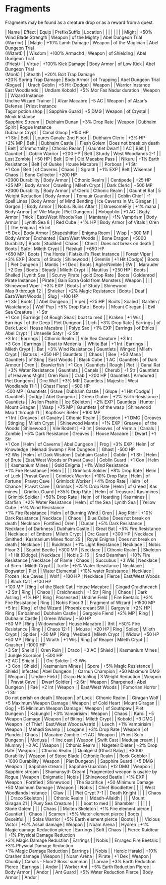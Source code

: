 # Fragments

Fragments may be found as a creature drop or as a reward from a quest.

| Name | Effect | Equip | Prefix/Suffix | Location |
|  |  |  |  |  |
| Might | +50% Wind Blade Strength | Weapon | of the Mighty | Abel Dungeon Trial <br> (Warrior) |
| Magic | +10% Lamh Damage | Weapon | of the Magician | Abel Dungeon Trial <br> (Wizard) |
| Wisdom | +100% Armachd | Weapon | of Shielding | Abel Dungeon Trial <br> (Priest) |
| Virtue | +100% Kick Damage | Body Armor | of Low Kick | Abel Dungeon Trial <br> (Monk) |
| Stealth | +20% Bolt Trap Damage <br> +20% Spring Trap Damage | Body Armor | of Trapping | Abel Dungeon Trial <br> (Rogue) |
| Urach Goblin | +5 Hit (Dodge) | Weapon |  | Warrior Instance <br> East Woodlands |
| Undiam Kobold | +5% Mor Fas Nadur duration | Weapon |  | Wizard Instance <br> Undine Wizard Trainer |
| Alzar Macabre | -5 AC | Weapon | of Alzar's Defense | Priest Instance <br> Tagor potion shop |
| Sapphire Guard | +5 DMG | Weapon | of Crystal |  Monk Instance <br> Sapphire Stream |
| Dubhaim Dunan | +3% Drop Rate | Weapon | Dubhaim Spirit | Rogue Instance <br> Dubhaim Crypt |
| Canal Gloop | +150 HP <br> +1 Str | Belt |  | Loures Canals: 2nd Floor |
| Dubhaim Cleric | +2% HP <br> +2% MP | Belt |  | Dubhaim Castle |
| Flesh Golem | Does not break on death | Belt | of Immortality | Cthonic Realm |
| Gauntlet Dwarf | 1 AC | Belt |  | Gauntlet |
| Goblin Warrior | +200 HP | Belt | Sturdy | West Woodlands 2-1 |
| Lost Zombie | +50 HP | Belt | Dim | Old Macabre Pass |
| Nikuru | +1% Earth Resistance | Belt | of Quake | House Macabre |
| Porboss | +1 Str <br> +1 Con | Belt | of Caverns | Chaos |
| Sgraith | +1% EXP | Belt | Wiseman | Chaos |
| Bone Collector | +200 HP <br> +2000 Durability | Body Armor |  | Cthonic Realm |
| Centipede | +25 HP <br> +25 MP | Body Armor | Crawling | Mileth Crypt |
| Dark Cleric | +500 MP <br> +2000 Durability | Body Armor | of Cleric | Cthonic Realm |
| Gauntlet Rat | 5 Weight Reduction | Body Armor |   | Temauir Gauntlet |
| Goblin Chief | -1 Spell Lines | Body Armor | of Mind Bending | Ice Caverns in Mt. Giragan |
| Gorgon |  | Body Armor |  | Nobis: Ruins Altar 1 |
| GruesomeFly | +1% mana | Body Armor | of Vile Magic | Piet Dungeon |
| Hobgoblin | +1 AC | Body Armor | Thick | East/West Woods/Kas |
| Mantaray | +1% Vamprism | Body Armor |  | Lynith Sea 8 |
| Red Cube | +1% HP | Body Armor | of Vitals | Oren |
| The Enigma | +5 Int <br> +5 Dex | Body Armor | Shapeshifter | Enigma Room |
| Wisp | +300 MP | Body Armor | Enchanted | East/West Woods |
| Bone Dragon | +5000 Durability | Boots | Studded | Chaos |
| Chest | Does not break on death | Boots | Safe | Mileth Crypt |
| Flatskull | +650 HP <br> +650 MP | Boots | The Horde | Flatskull's Fleet Instance |
| Forest Viper | +3% EXP | Boots | of Study | Shinewood |
| Gremlin | +1 Hit (Dodge) | Boots |  | Piet Dungeon |
| Mantis | +1 Dex | Boots | Agile/Nimble | EW |
| Marauder | +2 Dex | Boots | Steady | Mileth Crypt |
| Nautilus | +250 HP | Boots | Shelled | Lynith Sea |
| Scurvy Pirate | gold Drop Rate | Boots | Goldenrod | Pirate Instance |
| Pirate | Gain Extra Gold from Monsters | Weapon |  |  |
| Shinewood Viper | +3% EXP | Boots | of Study | Shinewood <br> Map 9 through 12 |
| Shrieker | +2% Magic Resistance | Boots | Deaf | East/West Woods |
| Slug | +100 HP <br> +1 Str | Boots |  | Abel Dungeon |
| Viper | +25 HP | Boots | Scaled | Garden / Wastelands |
| Wolf Pup | +5% Drop Rate | Boots |  | Mount Giragan |
| Evil Sea Creature | +1 Str <br> +1 Con | Earrings | of Rough Seas | boat to med |
| Kraken | +1 Wis | Earrings | of the Deep | Piet Dungeon |
| Lich | +3% Drop Rate | Earrings | of Dark Luck | House Macabre |
| Polyp Sac | +1% EXP | Earrings | of Ethics | Abel Crypt |
| Unseelie Satyr | -2 Str <br> +3 Int | Earrings |  | Cthonic Realm |
| Vile Sea Creature | +3 Int <br> +3 Con | Earrings |  | Boat to Medenia |
| White Bat | +1 Int | Earrings |  | Mileth Crypt |
| Bat | +3% Wind Resistance | Gauntlets | Winged | Mileth Crypt |
| Batuss | +350 HP | Gauntlets |  | Chaos |
| Bee | +50 Mana | Gauntlets | of Sting | East Woods |
| Black Cube | 1 AC | Gauntlets | of Dark Armour | Oren |
| Brawlerfish | +1 Con | Gauntlets | Rough | Piet |
| Canal Rat | +3% Water Resistance | Gauntlets |  | Canals |
| Cherub | +1 Str | Gauntlets | of Heavens Might | Oren Ruin |
| Crab | +200 HP | Gauntlets | Armoured | Piet Dungeon |
| Dire Wolf | +3% MR | Gauntlets | Majestic | West Woodlands 11-1 |
| Ghast Fiend | +500 HP <br> -500 MP | Gauntlets | Grave | Dubhaim Castle |
| Glupe | +1 Hit (Dodge) | Gauntlets | Dodgy | Abel Dungeon |
| Green Gluber | +2% Earth Resistance | Gauntlets |  | Asilon Prairie |
| Ice Skeleton | +2% EXP | Gauntlets | Hunter | Mount Giragan |
| Wasp | +75 MP | Gauntlets | of the wasp | Shinewood <br> Map 1 through 11 |
| Kopfloser Rieter | +100 MP <br> +1 Int | Greaves | of Cavalry | Cthonic Realm |
| Scorpion | +1 DMG | Greaves | Stinging | Mileth Crypt |
| Shinewood Mantis | +1% EXP | Greaves | of the Woods | Shinewood |
| Vile Rodent | +3 Int | Greaves | of Vermin | Canals |
| Zombie | +5% Dark Resistance | Greaves |  | House Macabre |
| Dwarf | +1 Str <br> +1 Con | Helm | of Caverns | Abel Dungeon |
| Frog | +3% EXP | Helm | of Knowledge | Mehadi Swamp / Piet Dungeon |
| Ghast | -500 HP <br> +2 Wis  | Helm | of Dark Wisdom | Dubhaim Castle |
| Goblin | +1 Str | Helm | of Brute | East/West Woods or Pravat Cave |
| Goblin Guard | +1 Con | Helm |  | Kasmanium Mines |
| Gold Enigma | +1% Wind Resistance <br> +1% Fire Resistance | Helm |  |  |
| Grimlock Soldier | +8% Drop Rate | Helm | of Luck | Pravat Cave |
| Grimlock Warrior | +10% Drop Rate | Helm | of Fortune | Pravat Cave |
| Grimlock Worker | +4% Drop Rate | Helm | of Chance | Pravat Cave |
| Grimlok | +25% Drop Rate | Helm | of Greed | Kas mines |
| Grimlok Guard | +35% Drop Rate | Helm | of Treasure | Kas mines |
| Grimlok Soldier | +50% Drop Rate | Helm | of Hoarding | Kas mines |
| Starfish | +2% Water Resistance | Helm | of the Sea | Lynith Sea |
| Yellow Cube | +1% Wind Resistance <br> +1% Fire Resistance | Helm | of Burning Wind | Oren |
| Aog Ridir | +10% Dark Resistance | Necklace |  | Chaos |
| Blue Cube | Does not break on death | Necklace | Fortified | Oren |
| Dunan | +5% Dark Resistance | Necklace | of Darkness | Dubhaim Castle |
| Great Bat | +5% Fire Resistance | Necklace | of Embers | Mileth Crypt |
| Orc Gaurd | +300 HP | Necklace | Smithed | Kasmanium Mines floor 29 |
| Royal Enigma | Does not break on death | Necklace |  |  |
| Ruidhtear | +1% Light Resistance | Necklace |  | Nobis Floor 3 |
| Scarlet Beetle | +300 MP | Necklace |  | Cthonic Realm |
| Skeleton | +1 Hit (Ddoge) | Necklace |  | Nobis 2-16 |
| Srad Deamhan | +10% Fire Resistance | Necklace | of Flame | Chaos |
| Succubus | +3 Wis | Necklace | of Siren | Mileth Crypt |
| Turtle | +5% Water Resistance | Necklace | Bogwater | Piet |
| Water Elemental | +10% water Resistance | Necklace | Frozen | Ice Caves |
| Wolf | +100 HP | Necklace | Fierce | East/West Woods |
| Black Cat | +100 HP <br> +100 MP | Ring | of the Black Cat | House Macabre |
| Clogad Craidhneach | +2 Str | Ring |  | Chaos |
| Craidhneach | +1 Str | Ring |  | Chaos |
| Dark Aisling | +1% HP | Ring | Possessed | Undine Field |
| Fire Beetalic | +3% Fire Resistance | Ring |  | Nobis Floor 3 |
| Fragment of Wizard | +1500 MP <br> +5 Int  | Ring | of the Wizard | Phoenix creant SW |
| Gargoyle | +2% HP | Ring | Embalmed | Dubhaim Castle |
| Gargoyle Fiend | +2% MP | Ring |  | Dubhaim Castle |
| Green Widow | +50 HP <br> +50 MP | Ring | Widowmaker | House Macabre |
| Ifrit | +50% Fire Resistance | Ring |  | Chaos 12-1 |
| Mouse | +20 HP | Ring | Soiled | Mileth Crypt |
| Spider | +20 MP | Ring | Webbed | Mileth Crypt |
| Widow | +50 HP <br> +50 MP | Ring |  |  |
| Wraith | +1 Wis | Ring | of Reaper | Mileth Crypt |
| Gnasher | -1000 HP <br> +3 Str | Sheild |  | Oren Ruin |
| Draco | +3 AC | Shield |  | Kasmanium Mines |
| Jungle Scorpion | -500 HP <br> +2 AC | Shield |  |  |
| Orc Soldier | -3 Wis <br> +3 Con | Shield |  | Kasmanium Mines |
| Spore | +5% Magic Resistance | Shield | Infected | Abel Dungeon |
| Carnun Champion | +50 Maximum DMG | Weapon |  | Undine Field |
| Draco Hatchling | 3 Weight Reduction | Weapon |  | Pravat Cave |
| Dwarf Soldier | +2 Str | Weapon | Sharpened | Abel Dungeon |
| Fae | +2 Int | Weapon |  | East/West Woods |
| Fomorian Horror | -1 Str <br> Do not perish on death | Weapon | of Lock | Cthonic Realm |
| Giragan Wolf | +5 Maximum Weapon Damage | Weapon | of Cold Heart | Mount Giragan |
| Gog | +15 Minimum Weapon Damage | Weapon | of Southpaw | Piet Dungeon |
| Kabungkl | +3% Vampirisim | Weapon |  | Chaos |
| Kardi | +5 Weapon Damage | Weapon | of Biting | Mileth Crypt |
| Kobold | +3 DMG | Weapon | of Thief | East/West Woods/Astrid |
| Leech | +1% Vampirisim | Weapon |  | Mehadi Swamp |
| Losgann | +3% Drop Rate | Weapon | of Plunder | Chaos |
| Macabre Zombie | -1 AC | Weapon |  | Priest Solo Dungeon |
| Medusa | -1 line cast | Weapon | Swift Cast | Medusa creant |
| Mummy | +3 AC | Weapon |  | Cthonic Realm |
| Nageteir Dieter | +2% Drop Rate | Weapon |  | Cthonic Realm |
| Qualgeist (Ghost Baby) | +3000 Durability | Weapon | of Stone Blade | Cthonic Realm |
| Rock Gobbler | +1000 Durability | Weapon |  | Piet Dungeon |
| Sapphire Guard | +5 DMG | Weapon |  | Sapphire stream |
| Sapphire Guardian | +12 DMG | Weapon |  | Sapphire stream |
| Shamansyth Creant | Fragmented weapon is usable by Rogue | Weapon | Enigmatic | Nobis |
| Shinewood Beetle | +1% EXP | Weapon | Fortified | Shinewood |
| The Sacrifice | +50 Minimum Damage <br> +50 Maximum Damage | Weapon |  | Nobis |
| Chief Bloodletter |  |  |  | West Woodlands Instance |
| Claw |  |  |  | Piet Crypt 7-1 |
| Death Knight |  |  |  | Chaos |
| Draco Skeleton |  |  |  | Cthonic Realm |
| Mdadh-Allaidh |  |  |  | Mount Giragan 21 |
| Puny Sea Creature |  |  |  | boat to med |
| Shambler |  |  |  |  |
| Stone Golem |  |  |  | Chaos |
| Molten Skeleton | +1% Fire element pierce | Gauntlet |  | Chaos |
| Scamen | +5% Water element pierce | Boots | Deceitful |  |
| Solas Warrior | +5% Earth element pierce | Boots |  |  |
| Vicious Victor | +5% Assail damage | Weapon |  | Noam Arena |
| Hydren | +1% Magic damage Reduction pierce | Earrings | Soft | Chaos |
| Fierce Ruidtear | +1% Physical Damage Reduction <br> +3% Magic Damage Reduction | Earrings |  | Nobis |
| Enraged Fire Beetalic | +3% Physical Damage Reduction <br> +1% Magic Damage Reduction | Earrings |  | Nobis |
| Heroic Harald | +10% Crasher damage | Weapon |  | Noam Arena |
| Pirate | +1 Dex | Weapon | Chunky | Canals - Floor2 Boss' summon |
| Larvae | +3% Earth Reduction Pierce | Earrings |  | Andor |
| Worker Ant | +5% Earth Reduction Pierce | Body Armor |  | Andor |
| Ant Guard | +5% Water Reduction Pierce | Body Armor |  | Andor |


<!-- Include sort types you need -->
<script src="../javascripts/tablesort.min.js"></script>

<script>
  document.querySelectorAll('table').forEach(element => new Tablesort(element));
</script>